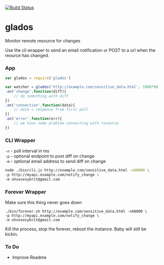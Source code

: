 [![Build Status](https://secure.travis-ci.org/fluffybunnies/glados.png)](http://travis-ci.org/fluffybunnies/glados)

# glados
Monitor remote resource for changes

Use the cli wrapper to send an email notification or POST to a url when the reource has changed.


### App
```javascript
var glados = require('glados')

var watcher = glados('http://example.com/sensitive_data.html', 1000*60)
.on('change',function(diff){
	// do something with diff
})
.on('connection',function(data){
	// data = response from first poll
})
.on('error',function(err){
	// we have some problem connecting with resource
})
```


### CLI Wrapper
`-n` - poll interval in ms<br />
`-p` - optional endpoint to post diff on change<br />
`-m` - optional email address to send diff on change<br />
```bash
node ./bin/cli.js http://example.com/sensitive_data.html -n60000 \
-p http://myapi.example.com/notify_change \
-m ohsosexybrit@gmail.com
```


### Forever Wrapper
Make sure this thing never goes down
```
./bin/forever.sh http://example.com/sensitive_data.html -n60000 \
-p http://myapi.example.com/notify_change \
-m ohsosexybrit@gmail.com
```
Kill the process, stop the forever, reboot the instance. Baby will still be kickin.


### To Do
- Improve Readme

